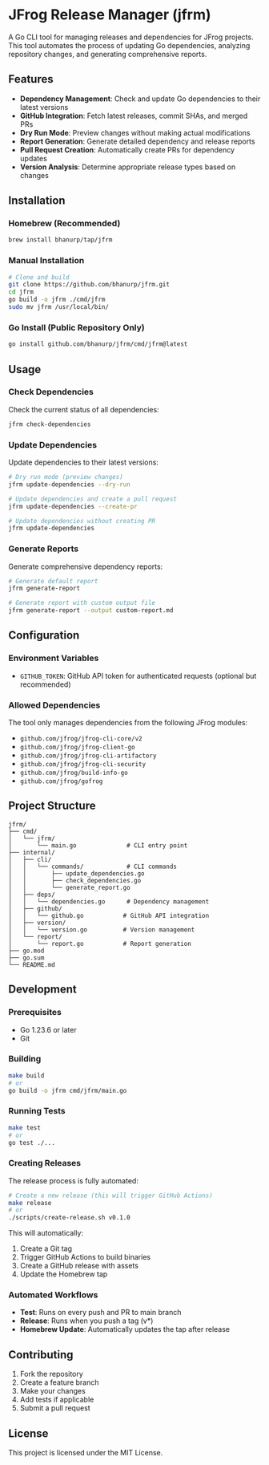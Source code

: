 # JFrog Release Manager (jfrm)

A Go CLI tool for managing releases and dependencies for JFrog projects. This tool automates the process of updating Go dependencies, analyzing repository changes, and generating comprehensive reports.

## Features

- **Dependency Management**: Check and update Go dependencies to their latest versions
- **GitHub Integration**: Fetch latest releases, commit SHAs, and merged PRs
- **Dry Run Mode**: Preview changes without making actual modifications
- **Report Generation**: Generate detailed dependency and release reports
- **Pull Request Creation**: Automatically create PRs for dependency updates
- **Version Analysis**: Determine appropriate release types based on changes

## Installation

### Homebrew (Recommended)
```bash
brew install bhanurp/tap/jfrm
```

### Manual Installation
```bash
# Clone and build
git clone https://github.com/bhanurp/jfrm.git
cd jfrm
go build -o jfrm ./cmd/jfrm
sudo mv jfrm /usr/local/bin/
```

### Go Install (Public Repository Only)
```bash
go install github.com/bhanurp/jfrm/cmd/jfrm@latest
```

## Usage

### Check Dependencies

Check the current status of all dependencies:

```bash
jfrm check-dependencies
```

### Update Dependencies

Update dependencies to their latest versions:

```bash
# Dry run mode (preview changes)
jfrm update-dependencies --dry-run

# Update dependencies and create a pull request
jfrm update-dependencies --create-pr

# Update dependencies without creating PR
jfrm update-dependencies
```

### Generate Reports

Generate comprehensive dependency reports:

```bash
# Generate default report
jfrm generate-report

# Generate report with custom output file
jfrm generate-report --output custom-report.md
```

## Configuration

### Environment Variables

- `GITHUB_TOKEN`: GitHub API token for authenticated requests (optional but recommended)

### Allowed Dependencies

The tool only manages dependencies from the following JFrog modules:
- `github.com/jfrog/jfrog-cli-core/v2`
- `github.com/jfrog/jfrog-client-go`
- `github.com/jfrog/jfrog-cli-artifactory`
- `github.com/jfrog/jfrog-cli-security`
- `github.com/jfrog/build-info-go`
- `github.com/jfrog/gofrog`

## Project Structure

```
jfrm/
├── cmd/
│   └── jfrm/
│       └── main.go              # CLI entry point
├── internal/
│   ├── cli/
│   │   └── commands/            # CLI commands
│   │       ├── update_dependencies.go
│   │       ├── check_dependencies.go
│   │       └── generate_report.go
│   ├── deps/
│   │   └── dependencies.go      # Dependency management
│   ├── github/
│   │   └── github.go           # GitHub API integration
│   ├── version/
│   │   └── version.go          # Version management
│   └── report/
│       └── report.go           # Report generation
├── go.mod
├── go.sum
└── README.md
```

## Development

### Prerequisites

- Go 1.23.6 or later
- Git

### Building

```bash
make build
# or
go build -o jfrm cmd/jfrm/main.go
```

### Running Tests

```bash
make test
# or
go test ./...
```

### Creating Releases

The release process is fully automated:

```bash
# Create a new release (this will trigger GitHub Actions)
make release
# or
./scripts/create-release.sh v0.1.0
```

This will automatically:
1. Create a Git tag
2. Trigger GitHub Actions to build binaries
3. Create a GitHub release with assets
4. Update the Homebrew tap

### Automated Workflows

- **Test**: Runs on every push and PR to main branch
- **Release**: Runs when you push a tag (v*)
- **Homebrew Update**: Automatically updates the tap after release

## Contributing

1. Fork the repository
2. Create a feature branch
3. Make your changes
4. Add tests if applicable
5. Submit a pull request

## License

This project is licensed under the MIT License.